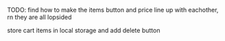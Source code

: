 

TODO:
    find how to make the items button and price line up with eachother, rn they are all lopsided

store cart items in local storage and add delete button

